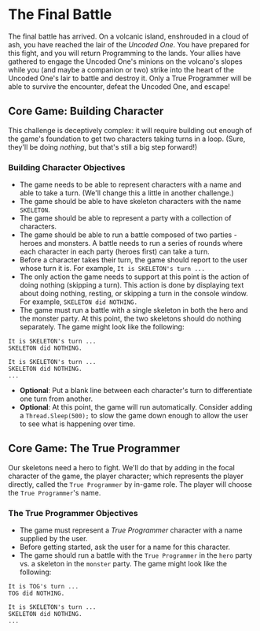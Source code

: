 # The Final Battle

The final battle has arrived. On a volcanic island, enshrouded in a cloud of ash, you have reached the lair of the *Uncoded One*. You have prepared for this fight, and you will return Programming to the lands. Your allies have gathered to engage the Uncoded One's minions on the volcano's slopes while you (and maybe a companion or two) strike into the heart of the Uncoded One's lair to battle and destroy it. Only a True Programmer will be able to survive the encounter, defeat the Uncoded One, and escape!

## Core Game: Building Character

This challenge is deceptively complex: it will require building out enough of the game's foundation to get two characters taking turns in a loop. (Sure, they'll be doing *nothing*, but that's still a big step forward!)

### Building Character Objectives

- The game needs to be able to represent characters with a name and able to take a turn. (We'll change this a little in another challenge.)
- The game should be able to have skeleton characters with the name `SKELETON`.
- The game should be able to represent a party with a collection of characters.
- The game should be able to run a battle composed of two parties - heroes and monsters. A battle needs to run a series of rounds where each character in each party (heroes first) can take a turn.
- Before a character takes their turn, the game should report to the user whose turn it is. For example, `It is SKELETON's turn ...`
- The only action the game needs to support at this point is the action of doing nothing (skipping a turn). This action is done by displaying text about doing nothing, resting, or skipping a turn in the console window. For example, `SKELETON did NOTHING.`
- The game must run a battle with a single skeleton in both the hero and the monster party. At this point, the two skeletons should do nothing separately. The game might look like the following:

````console
It is SKELETON's turn ...
SKELETON did NOTHING.

It is SKELETON's turn ...
SKELETON did NOTHING.
...
````

- **Optional**: Put a blank line between each character's turn to differentiate one turn from another.
- **Optional**: At this point, the game will run automatically. Consider adding a `Thread.Sleep(500);` to slow the game down enough to allow the user to see what is happening over time.

## Core Game: The True Programmer

Our skeletons need a hero to fight. We'll do that by adding in the focal character of the game, the player character; which represents the player directly, called the `True Programmer` by in-game role. The player will choose the `True Programmer`'s name.

### The True Programmer Objectives

- The game must represent a *True Programmer* character with a name supplied by the user.
- Before getting started, ask the user for a name for this character.
- The game should run a battle with the `True Programmer` in the `hero` party vs. a skeleton in the `monster` party. The game might look like the following:

````console
It is TOG's turn ...
TOG did NOTHING.

It is SKELETON's turn ...
SKELETON did NOTHING.
...
````
